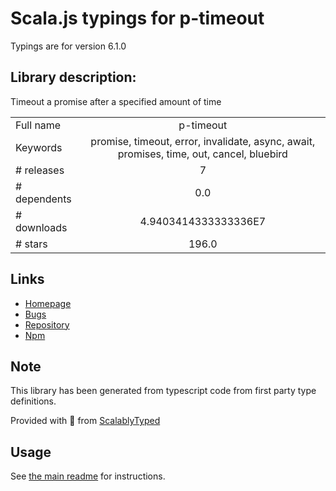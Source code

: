 
# Scala.js typings for p-timeout

Typings are for version 6.1.0

## Library description:
Timeout a promise after a specified amount of time

|                    |                 |
| ------------------ | :-------------: |
| Full name          | p-timeout |
| Keywords           | promise, timeout, error, invalidate, async, await, promises, time, out, cancel, bluebird |
| # releases         | 7 |
| # dependents       | 0.0 |
| # downloads        | 4.9403414333333336E7 |
| # stars            | 196.0 |

## Links
- [Homepage](https://github.com/sindresorhus/p-timeout#readme)
- [Bugs](https://github.com/sindresorhus/p-timeout/issues)
- [Repository](https://github.com/sindresorhus/p-timeout)
- [Npm](https://www.npmjs.com/package/p-timeout)
    


## Note
This library has been generated from typescript code from first party type definitions.

Provided with :purple_heart: from [ScalablyTyped](https://github.com/oyvindberg/ScalablyTyped)

## Usage
See [the main readme](../../readme.md) for instructions.


